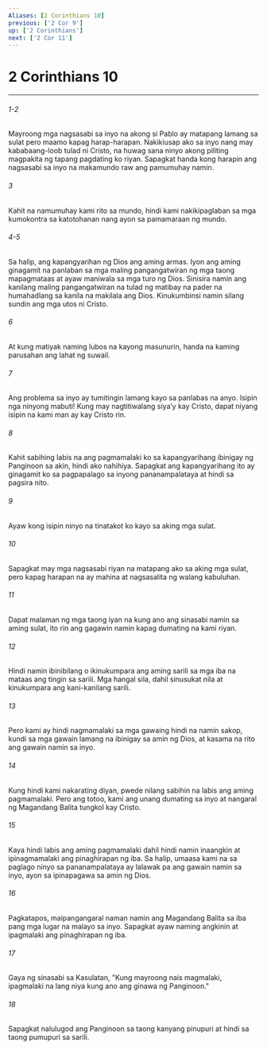 ```yaml
---
Aliases: [2 Corinthians 10]
previous: ['2 Cor 9']
up: ['2 Corinthians']
next: ['2 Cor 11']
---
```

# 2 Corinthians 10

***
###### 1-2
Mayroong mga nagsasabi sa inyo na akong si Pablo ay matapang lamang sa sulat pero maamo kapag harap-harapan. Nakikiusap ako sa inyo nang may kababaang-loob tulad ni Cristo, na huwag sana ninyo akong piliting magpakita ng tapang pagdating ko riyan. Sapagkat handa kong harapin ang nagsasabi sa inyo na makamundo raw ang pamumuhay namin. 

###### 3
Kahit na namumuhay kami rito sa mundo, hindi kami nakikipaglaban sa mga kumokontra sa katotohanan nang ayon sa pamamaraan ng mundo.

###### 4-5
Sa halip, ang kapangyarihan ng Dios ang aming armas. Iyon ang aming ginagamit na panlaban sa mga maling pangangatwiran ng mga taong mapagmataas at ayaw maniwala sa mga turo ng Dios. Sinisira namin ang kanilang maling pangangatwiran na tulad ng matibay na pader na humahadlang sa kanila na makilala ang Dios. Kinukumbinsi namin silang sundin ang mga utos ni Cristo. 

###### 6
At kung matiyak naming lubos na kayong masunurin, handa na kaming parusahan ang lahat ng suwail. 

###### 7
Ang problema sa inyo ay tumitingin lamang kayo sa panlabas na anyo. Isipin nga ninyong mabuti! Kung may nagtitiwalang siyaʼy kay Cristo, dapat niyang isipin na kami man ay kay Cristo rin. 

###### 8
Kahit sabihing labis na ang pagmamalaki ko sa kapangyarihang ibinigay ng Panginoon sa akin, hindi ako nahihiya. Sapagkat ang kapangyarihang ito ay ginagamit ko sa pagpapalago sa inyong pananampalataya at hindi sa pagsira nito. 

###### 9
Ayaw kong isipin ninyo na tinatakot ko kayo sa aking mga sulat. 

###### 10
Sapagkat may mga nagsasabi riyan na matapang ako sa aking mga sulat, pero kapag harapan na ay mahina at nagsasalita ng walang kabuluhan. 

###### 11
Dapat malaman ng mga taong iyan na kung ano ang sinasabi namin sa aming sulat, ito rin ang gagawin namin kapag dumating na kami riyan. 

###### 12
Hindi namin ibinibilang o ikinukumpara ang aming sarili sa mga iba na mataas ang tingin sa sarili. Mga hangal sila, dahil sinusukat nila at kinukumpara ang kani-kanilang sarili. 

###### 13
Pero kami ay hindi nagmamalaki sa mga gawaing hindi na namin sakop, kundi sa mga gawain lamang na ibinigay sa amin ng Dios, at kasama na rito ang gawain namin sa inyo. 

###### 14
Kung hindi kami nakarating diyan, pwede nilang sabihin na labis ang aming pagmamalaki. Pero ang totoo, kami ang unang dumating sa inyo at nangaral ng Magandang Balita tungkol kay Cristo. 

###### 15
Kaya hindi labis ang aming pagmamalaki dahil hindi namin inaangkin at ipinagmamalaki ang pinaghirapan ng iba. Sa halip, umaasa kami na sa paglago ninyo sa pananampalataya ay lalawak pa ang gawain namin sa inyo, ayon sa ipinapagawa sa amin ng Dios. 

###### 16
Pagkatapos, maipangangaral naman namin ang Magandang Balita sa iba pang mga lugar na malayo sa inyo. Sapagkat ayaw naming angkinin at ipagmalaki ang pinaghirapan ng iba. 

###### 17
Gaya ng sinasabi sa Kasulatan, "Kung mayroong nais magmalaki, ipagmalaki na lang niya kung ano ang ginawa ng Panginoon." 

###### 18
Sapagkat nalulugod ang Panginoon sa taong kanyang pinupuri at hindi sa taong pumupuri sa sarili.
